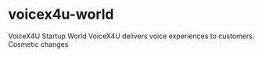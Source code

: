 # voicex4u-world
VoiceX4U Startup World
VoiceX4U delivers voice experiences to customers.
Cosmetic changes
